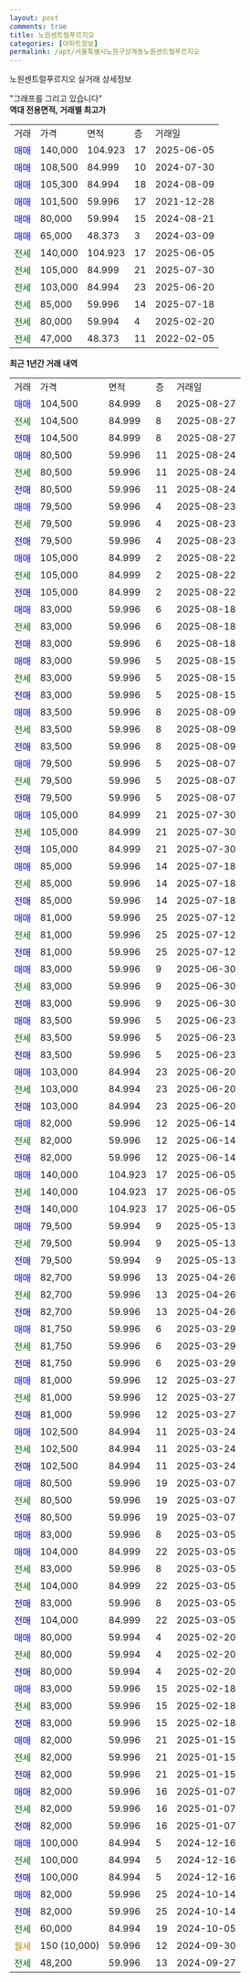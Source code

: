 ```yaml
---
layout: post
comments: true
title: 노원센트럴푸르지오
categories: [아파트정보]
permalink: /apt/서울특별시노원구상계동노원센트럴푸르지오
---
```


노원센트럴푸르지오 실거래 상세정보

<script type="text/javascript">
  google.charts.load('current', {'packages':['line', 'corechart']});
  google.charts.setOnLoadCallback(drawChart);

  function drawChart() {
    var data = new google.visualization.DataTable();
    data.addColumn('date', '거래일');
    data.addColumn('number', "매매");
    data.addColumn('number', "전세");
    data.addColumn('number', "전매");

    data.addRows([[new Date(Date.parse("2025-08-27")), 104500, null, null], [new Date(Date.parse("2025-08-27")), null, 104500, null], [new Date(Date.parse("2025-08-27")), null, null, 104500], [new Date(Date.parse("2025-08-24")), 80500, null, null], [new Date(Date.parse("2025-08-24")), null, 80500, null], [new Date(Date.parse("2025-08-24")), null, null, 80500], [new Date(Date.parse("2025-08-23")), 79500, null, null], [new Date(Date.parse("2025-08-23")), null, 79500, null], [new Date(Date.parse("2025-08-23")), null, null, 79500], [new Date(Date.parse("2025-08-22")), 105000, null, null], [new Date(Date.parse("2025-08-22")), null, 105000, null], [new Date(Date.parse("2025-08-22")), null, null, 105000], [new Date(Date.parse("2025-08-18")), 83000, null, null], [new Date(Date.parse("2025-08-18")), null, 83000, null], [new Date(Date.parse("2025-08-18")), null, null, 83000], [new Date(Date.parse("2025-08-15")), 83000, null, null], [new Date(Date.parse("2025-08-15")), null, 83000, null], [new Date(Date.parse("2025-08-15")), null, null, 83000], [new Date(Date.parse("2025-08-09")), 83500, null, null], [new Date(Date.parse("2025-08-09")), null, 83500, null], [new Date(Date.parse("2025-08-09")), null, null, 83500], [new Date(Date.parse("2025-08-07")), 79500, null, null], [new Date(Date.parse("2025-08-07")), null, 79500, null], [new Date(Date.parse("2025-08-07")), null, null, 79500], [new Date(Date.parse("2025-07-30")), 105000, null, null], [new Date(Date.parse("2025-07-30")), null, 105000, null], [new Date(Date.parse("2025-07-30")), null, null, 105000], [new Date(Date.parse("2025-07-18")), 85000, null, null], [new Date(Date.parse("2025-07-18")), null, 85000, null], [new Date(Date.parse("2025-07-18")), null, null, 85000], [new Date(Date.parse("2025-07-12")), 81000, null, null], [new Date(Date.parse("2025-07-12")), null, 81000, null], [new Date(Date.parse("2025-07-12")), null, null, 81000], [new Date(Date.parse("2025-06-30")), 83000, null, null], [new Date(Date.parse("2025-06-30")), null, 83000, null], [new Date(Date.parse("2025-06-30")), null, null, 83000], [new Date(Date.parse("2025-06-23")), 83500, null, null], [new Date(Date.parse("2025-06-23")), null, 83500, null], [new Date(Date.parse("2025-06-23")), null, null, 83500], [new Date(Date.parse("2025-06-20")), 103000, null, null], [new Date(Date.parse("2025-06-20")), null, 103000, null], [new Date(Date.parse("2025-06-20")), null, null, 103000], [new Date(Date.parse("2025-06-14")), 82000, null, null], [new Date(Date.parse("2025-06-14")), null, 82000, null], [new Date(Date.parse("2025-06-14")), null, null, 82000], [new Date(Date.parse("2025-06-05")), 140000, null, null], [new Date(Date.parse("2025-06-05")), null, 140000, null], [new Date(Date.parse("2025-06-05")), null, null, 140000], [new Date(Date.parse("2025-05-13")), 79500, null, null], [new Date(Date.parse("2025-05-13")), null, 79500, null], [new Date(Date.parse("2025-05-13")), null, null, 79500], [new Date(Date.parse("2025-04-26")), 82700, null, null], [new Date(Date.parse("2025-04-26")), null, 82700, null], [new Date(Date.parse("2025-04-26")), null, null, 82700], [new Date(Date.parse("2025-03-29")), 81750, null, null], [new Date(Date.parse("2025-03-29")), null, 81750, null], [new Date(Date.parse("2025-03-29")), null, null, 81750], [new Date(Date.parse("2025-03-27")), 81000, null, null], [new Date(Date.parse("2025-03-27")), null, 81000, null], [new Date(Date.parse("2025-03-27")), null, null, 81000], [new Date(Date.parse("2025-03-24")), 102500, null, null], [new Date(Date.parse("2025-03-24")), null, 102500, null], [new Date(Date.parse("2025-03-24")), null, null, 102500], [new Date(Date.parse("2025-03-07")), 80500, null, null], [new Date(Date.parse("2025-03-07")), null, 80500, null], [new Date(Date.parse("2025-03-07")), null, null, 80500], [new Date(Date.parse("2025-03-05")), 83000, null, null], [new Date(Date.parse("2025-03-05")), 104000, null, null], [new Date(Date.parse("2025-03-05")), null, 83000, null], [new Date(Date.parse("2025-03-05")), null, 104000, null], [new Date(Date.parse("2025-03-05")), null, null, 83000], [new Date(Date.parse("2025-03-05")), null, null, 104000], [new Date(Date.parse("2025-02-20")), 80000, null, null], [new Date(Date.parse("2025-02-20")), null, 80000, null], [new Date(Date.parse("2025-02-20")), null, null, 80000], [new Date(Date.parse("2025-02-18")), 83000, null, null], [new Date(Date.parse("2025-02-18")), null, 83000, null], [new Date(Date.parse("2025-02-18")), null, null, 83000], [new Date(Date.parse("2025-01-15")), 82000, null, null], [new Date(Date.parse("2025-01-15")), null, 82000, null], [new Date(Date.parse("2025-01-15")), null, null, 82000], [new Date(Date.parse("2025-01-07")), 82000, null, null], [new Date(Date.parse("2025-01-07")), null, 82000, null], [new Date(Date.parse("2025-01-07")), null, null, 82000], [new Date(Date.parse("2024-12-16")), 100000, null, null], [new Date(Date.parse("2024-12-16")), null, 100000, null], [new Date(Date.parse("2024-12-16")), null, null, 100000], [new Date(Date.parse("2024-10-14")), 82000, null, null], [new Date(Date.parse("2024-10-14")), null, null, 82000], [new Date(Date.parse("2024-10-05")), null, 60000, null], [new Date(Date.parse("2024-09-30")), null, null, null], [new Date(Date.parse("2024-09-27")), null, 48200, null]]);

    var options = {
      hAxis: {
        format: 'yyyy/MM/dd'
      },    
      lineWidth: 0,
      pointsVisible: true,    
      title: '최근 1년간 유형별 실거래가 분포',
      legend: { position: 'bottom' }
    };

    var formatter = new google.visualization.NumberFormat({pattern:'###,###'} );
    formatter.format(data, 1);
    formatter.format(data, 2);
    
    setTimeout(function() {
        var chart = new google.visualization.LineChart(document.getElementById('columnchart_material'));
        chart.draw(data, (options));
        document.getElementById('loading').style.display = 'none';
    }, 200);
  }
</script>


<div id="loading" style="z-index:20; display: block; margin-left: 0px">"그래프를 그리고 있습니다"</div>
<div id="columnchart_material" style="width: 95%; margin-left: 0px; display: block"></div>
<!-- contents start -->
<b>역대 전용면적, 거래별 최고가</b>
<table class="sortable">
    <tr>
      <td>거래</td>
      <td>가격</td>
      <td>면적</td>
      <td>층</td>
      <td>거래일</td>
    </tr>
        <tr>
          <td><a style="color: blue">매매</a></td>
          <td>140,000</td>
          <td>104.923</td>
          <td>17</td>
          <td>2025-06-05</td>
        </tr>            <tr>
          <td><a style="color: blue">매매</a></td>
          <td>108,500</td>
          <td>84.999</td>
          <td>10</td>
          <td>2024-07-30</td>
        </tr>            <tr>
          <td><a style="color: blue">매매</a></td>
          <td>105,300</td>
          <td>84.994</td>
          <td>18</td>
          <td>2024-08-09</td>
        </tr>            <tr>
          <td><a style="color: blue">매매</a></td>
          <td>101,500</td>
          <td>59.996</td>
          <td>17</td>
          <td>2021-12-28</td>
        </tr>            <tr>
          <td><a style="color: blue">매매</a></td>
          <td>80,000</td>
          <td>59.994</td>
          <td>15</td>
          <td>2024-08-21</td>
        </tr>            <tr>
          <td><a style="color: blue">매매</a></td>
          <td>65,000</td>
          <td>48.373</td>
          <td>3</td>
          <td>2024-03-09</td>
        </tr>        
        <tr>
              <td><a style="color: darkgreen">전세</a></td>
              <td>140,000</td>
              <td>104.923</td>
              <td>17</td>
              <td>2025-06-05</td>
            </tr>            <tr>
              <td><a style="color: darkgreen">전세</a></td>
              <td>105,000</td>
              <td>84.999</td>
              <td>21</td>
              <td>2025-07-30</td>
            </tr>            <tr>
              <td><a style="color: darkgreen">전세</a></td>
              <td>103,000</td>
              <td>84.994</td>
              <td>23</td>
              <td>2025-06-20</td>
            </tr>            <tr>
              <td><a style="color: darkgreen">전세</a></td>
              <td>85,000</td>
              <td>59.996</td>
              <td>14</td>
              <td>2025-07-18</td>
            </tr>            <tr>
              <td><a style="color: darkgreen">전세</a></td>
              <td>80,000</td>
              <td>59.994</td>
              <td>4</td>
              <td>2025-02-20</td>
            </tr>            <tr>
              <td><a style="color: darkgreen">전세</a></td>
              <td>47,000</td>
              <td>48.373</td>
              <td>11</td>
              <td>2022-02-05</td>
            </tr>        
    
</table>

<b>최근 1년간 거래 내역</b>

<table class="sortable">
    <tr>
      <td>거래</td>
      <td>가격</td>
      <td>면적</td>
      <td>층</td>
      <td>거래일</td>
    </tr>
    <tr>
      <td><a style="color: blue">매매</a></td>
      <td>104,500</td>
      <td>84.999</td>
      <td>8</td>
      <td>2025-08-27</td>
    </tr>          <tr>
      <td><a style="color: darkgreen">전세</a></td>
      <td>104,500</td>
      <td>84.999</td>
      <td>8</td>
      <td>2025-08-27</td>
    </tr>          <tr>
      <td><a style="color: darkblue">전매</a></td>
      <td>104,500</td>
      <td>84.999</td>
      <td>8</td>
      <td>2025-08-27</td>
    </tr>          <tr>
      <td><a style="color: blue">매매</a></td>
      <td>80,500</td>
      <td>59.996</td>
      <td>11</td>
      <td>2025-08-24</td>
    </tr>          <tr>
      <td><a style="color: darkgreen">전세</a></td>
      <td>80,500</td>
      <td>59.996</td>
      <td>11</td>
      <td>2025-08-24</td>
    </tr>          <tr>
      <td><a style="color: darkblue">전매</a></td>
      <td>80,500</td>
      <td>59.996</td>
      <td>11</td>
      <td>2025-08-24</td>
    </tr>          <tr>
      <td><a style="color: blue">매매</a></td>
      <td>79,500</td>
      <td>59.996</td>
      <td>4</td>
      <td>2025-08-23</td>
    </tr>          <tr>
      <td><a style="color: darkgreen">전세</a></td>
      <td>79,500</td>
      <td>59.996</td>
      <td>4</td>
      <td>2025-08-23</td>
    </tr>          <tr>
      <td><a style="color: darkblue">전매</a></td>
      <td>79,500</td>
      <td>59.996</td>
      <td>4</td>
      <td>2025-08-23</td>
    </tr>          <tr>
      <td><a style="color: blue">매매</a></td>
      <td>105,000</td>
      <td>84.999</td>
      <td>2</td>
      <td>2025-08-22</td>
    </tr>          <tr>
      <td><a style="color: darkgreen">전세</a></td>
      <td>105,000</td>
      <td>84.999</td>
      <td>2</td>
      <td>2025-08-22</td>
    </tr>          <tr>
      <td><a style="color: darkblue">전매</a></td>
      <td>105,000</td>
      <td>84.999</td>
      <td>2</td>
      <td>2025-08-22</td>
    </tr>          <tr>
      <td><a style="color: blue">매매</a></td>
      <td>83,000</td>
      <td>59.996</td>
      <td>6</td>
      <td>2025-08-18</td>
    </tr>          <tr>
      <td><a style="color: darkgreen">전세</a></td>
      <td>83,000</td>
      <td>59.996</td>
      <td>6</td>
      <td>2025-08-18</td>
    </tr>          <tr>
      <td><a style="color: darkblue">전매</a></td>
      <td>83,000</td>
      <td>59.996</td>
      <td>6</td>
      <td>2025-08-18</td>
    </tr>          <tr>
      <td><a style="color: blue">매매</a></td>
      <td>83,000</td>
      <td>59.996</td>
      <td>5</td>
      <td>2025-08-15</td>
    </tr>          <tr>
      <td><a style="color: darkgreen">전세</a></td>
      <td>83,000</td>
      <td>59.996</td>
      <td>5</td>
      <td>2025-08-15</td>
    </tr>          <tr>
      <td><a style="color: darkblue">전매</a></td>
      <td>83,000</td>
      <td>59.996</td>
      <td>5</td>
      <td>2025-08-15</td>
    </tr>          <tr>
      <td><a style="color: blue">매매</a></td>
      <td>83,500</td>
      <td>59.996</td>
      <td>8</td>
      <td>2025-08-09</td>
    </tr>          <tr>
      <td><a style="color: darkgreen">전세</a></td>
      <td>83,500</td>
      <td>59.996</td>
      <td>8</td>
      <td>2025-08-09</td>
    </tr>          <tr>
      <td><a style="color: darkblue">전매</a></td>
      <td>83,500</td>
      <td>59.996</td>
      <td>8</td>
      <td>2025-08-09</td>
    </tr>          <tr>
      <td><a style="color: blue">매매</a></td>
      <td>79,500</td>
      <td>59.996</td>
      <td>5</td>
      <td>2025-08-07</td>
    </tr>          <tr>
      <td><a style="color: darkgreen">전세</a></td>
      <td>79,500</td>
      <td>59.996</td>
      <td>5</td>
      <td>2025-08-07</td>
    </tr>          <tr>
      <td><a style="color: darkblue">전매</a></td>
      <td>79,500</td>
      <td>59.996</td>
      <td>5</td>
      <td>2025-08-07</td>
    </tr>          <tr>
      <td><a style="color: blue">매매</a></td>
      <td>105,000</td>
      <td>84.999</td>
      <td>21</td>
      <td>2025-07-30</td>
    </tr>          <tr>
      <td><a style="color: darkgreen">전세</a></td>
      <td>105,000</td>
      <td>84.999</td>
      <td>21</td>
      <td>2025-07-30</td>
    </tr>          <tr>
      <td><a style="color: darkblue">전매</a></td>
      <td>105,000</td>
      <td>84.999</td>
      <td>21</td>
      <td>2025-07-30</td>
    </tr>          <tr>
      <td><a style="color: blue">매매</a></td>
      <td>85,000</td>
      <td>59.996</td>
      <td>14</td>
      <td>2025-07-18</td>
    </tr>          <tr>
      <td><a style="color: darkgreen">전세</a></td>
      <td>85,000</td>
      <td>59.996</td>
      <td>14</td>
      <td>2025-07-18</td>
    </tr>          <tr>
      <td><a style="color: darkblue">전매</a></td>
      <td>85,000</td>
      <td>59.996</td>
      <td>14</td>
      <td>2025-07-18</td>
    </tr>          <tr>
      <td><a style="color: blue">매매</a></td>
      <td>81,000</td>
      <td>59.996</td>
      <td>25</td>
      <td>2025-07-12</td>
    </tr>          <tr>
      <td><a style="color: darkgreen">전세</a></td>
      <td>81,000</td>
      <td>59.996</td>
      <td>25</td>
      <td>2025-07-12</td>
    </tr>          <tr>
      <td><a style="color: darkblue">전매</a></td>
      <td>81,000</td>
      <td>59.996</td>
      <td>25</td>
      <td>2025-07-12</td>
    </tr>          <tr>
      <td><a style="color: blue">매매</a></td>
      <td>83,000</td>
      <td>59.996</td>
      <td>9</td>
      <td>2025-06-30</td>
    </tr>          <tr>
      <td><a style="color: darkgreen">전세</a></td>
      <td>83,000</td>
      <td>59.996</td>
      <td>9</td>
      <td>2025-06-30</td>
    </tr>          <tr>
      <td><a style="color: darkblue">전매</a></td>
      <td>83,000</td>
      <td>59.996</td>
      <td>9</td>
      <td>2025-06-30</td>
    </tr>          <tr>
      <td><a style="color: blue">매매</a></td>
      <td>83,500</td>
      <td>59.996</td>
      <td>5</td>
      <td>2025-06-23</td>
    </tr>          <tr>
      <td><a style="color: darkgreen">전세</a></td>
      <td>83,500</td>
      <td>59.996</td>
      <td>5</td>
      <td>2025-06-23</td>
    </tr>          <tr>
      <td><a style="color: darkblue">전매</a></td>
      <td>83,500</td>
      <td>59.996</td>
      <td>5</td>
      <td>2025-06-23</td>
    </tr>          <tr>
      <td><a style="color: blue">매매</a></td>
      <td>103,000</td>
      <td>84.994</td>
      <td>23</td>
      <td>2025-06-20</td>
    </tr>          <tr>
      <td><a style="color: darkgreen">전세</a></td>
      <td>103,000</td>
      <td>84.994</td>
      <td>23</td>
      <td>2025-06-20</td>
    </tr>          <tr>
      <td><a style="color: darkblue">전매</a></td>
      <td>103,000</td>
      <td>84.994</td>
      <td>23</td>
      <td>2025-06-20</td>
    </tr>          <tr>
      <td><a style="color: blue">매매</a></td>
      <td>82,000</td>
      <td>59.996</td>
      <td>12</td>
      <td>2025-06-14</td>
    </tr>          <tr>
      <td><a style="color: darkgreen">전세</a></td>
      <td>82,000</td>
      <td>59.996</td>
      <td>12</td>
      <td>2025-06-14</td>
    </tr>          <tr>
      <td><a style="color: darkblue">전매</a></td>
      <td>82,000</td>
      <td>59.996</td>
      <td>12</td>
      <td>2025-06-14</td>
    </tr>          <tr>
      <td><a style="color: blue">매매</a></td>
      <td>140,000</td>
      <td>104.923</td>
      <td>17</td>
      <td>2025-06-05</td>
    </tr>          <tr>
      <td><a style="color: darkgreen">전세</a></td>
      <td>140,000</td>
      <td>104.923</td>
      <td>17</td>
      <td>2025-06-05</td>
    </tr>          <tr>
      <td><a style="color: darkblue">전매</a></td>
      <td>140,000</td>
      <td>104.923</td>
      <td>17</td>
      <td>2025-06-05</td>
    </tr>          <tr>
      <td><a style="color: blue">매매</a></td>
      <td>79,500</td>
      <td>59.994</td>
      <td>9</td>
      <td>2025-05-13</td>
    </tr>          <tr>
      <td><a style="color: darkgreen">전세</a></td>
      <td>79,500</td>
      <td>59.994</td>
      <td>9</td>
      <td>2025-05-13</td>
    </tr>          <tr>
      <td><a style="color: darkblue">전매</a></td>
      <td>79,500</td>
      <td>59.994</td>
      <td>9</td>
      <td>2025-05-13</td>
    </tr>          <tr>
      <td><a style="color: blue">매매</a></td>
      <td>82,700</td>
      <td>59.996</td>
      <td>13</td>
      <td>2025-04-26</td>
    </tr>          <tr>
      <td><a style="color: darkgreen">전세</a></td>
      <td>82,700</td>
      <td>59.996</td>
      <td>13</td>
      <td>2025-04-26</td>
    </tr>          <tr>
      <td><a style="color: darkblue">전매</a></td>
      <td>82,700</td>
      <td>59.996</td>
      <td>13</td>
      <td>2025-04-26</td>
    </tr>          <tr>
      <td><a style="color: blue">매매</a></td>
      <td>81,750</td>
      <td>59.996</td>
      <td>6</td>
      <td>2025-03-29</td>
    </tr>          <tr>
      <td><a style="color: darkgreen">전세</a></td>
      <td>81,750</td>
      <td>59.996</td>
      <td>6</td>
      <td>2025-03-29</td>
    </tr>          <tr>
      <td><a style="color: darkblue">전매</a></td>
      <td>81,750</td>
      <td>59.996</td>
      <td>6</td>
      <td>2025-03-29</td>
    </tr>          <tr>
      <td><a style="color: blue">매매</a></td>
      <td>81,000</td>
      <td>59.996</td>
      <td>12</td>
      <td>2025-03-27</td>
    </tr>          <tr>
      <td><a style="color: darkgreen">전세</a></td>
      <td>81,000</td>
      <td>59.996</td>
      <td>12</td>
      <td>2025-03-27</td>
    </tr>          <tr>
      <td><a style="color: darkblue">전매</a></td>
      <td>81,000</td>
      <td>59.996</td>
      <td>12</td>
      <td>2025-03-27</td>
    </tr>          <tr>
      <td><a style="color: blue">매매</a></td>
      <td>102,500</td>
      <td>84.994</td>
      <td>11</td>
      <td>2025-03-24</td>
    </tr>          <tr>
      <td><a style="color: darkgreen">전세</a></td>
      <td>102,500</td>
      <td>84.994</td>
      <td>11</td>
      <td>2025-03-24</td>
    </tr>          <tr>
      <td><a style="color: darkblue">전매</a></td>
      <td>102,500</td>
      <td>84.994</td>
      <td>11</td>
      <td>2025-03-24</td>
    </tr>          <tr>
      <td><a style="color: blue">매매</a></td>
      <td>80,500</td>
      <td>59.996</td>
      <td>19</td>
      <td>2025-03-07</td>
    </tr>          <tr>
      <td><a style="color: darkgreen">전세</a></td>
      <td>80,500</td>
      <td>59.996</td>
      <td>19</td>
      <td>2025-03-07</td>
    </tr>          <tr>
      <td><a style="color: darkblue">전매</a></td>
      <td>80,500</td>
      <td>59.996</td>
      <td>19</td>
      <td>2025-03-07</td>
    </tr>          <tr>
      <td><a style="color: blue">매매</a></td>
      <td>83,000</td>
      <td>59.996</td>
      <td>8</td>
      <td>2025-03-05</td>
    </tr>          <tr>
      <td><a style="color: blue">매매</a></td>
      <td>104,000</td>
      <td>84.999</td>
      <td>22</td>
      <td>2025-03-05</td>
    </tr>          <tr>
      <td><a style="color: darkgreen">전세</a></td>
      <td>83,000</td>
      <td>59.996</td>
      <td>8</td>
      <td>2025-03-05</td>
    </tr>          <tr>
      <td><a style="color: darkgreen">전세</a></td>
      <td>104,000</td>
      <td>84.999</td>
      <td>22</td>
      <td>2025-03-05</td>
    </tr>          <tr>
      <td><a style="color: darkblue">전매</a></td>
      <td>83,000</td>
      <td>59.996</td>
      <td>8</td>
      <td>2025-03-05</td>
    </tr>          <tr>
      <td><a style="color: darkblue">전매</a></td>
      <td>104,000</td>
      <td>84.999</td>
      <td>22</td>
      <td>2025-03-05</td>
    </tr>          <tr>
      <td><a style="color: blue">매매</a></td>
      <td>80,000</td>
      <td>59.994</td>
      <td>4</td>
      <td>2025-02-20</td>
    </tr>          <tr>
      <td><a style="color: darkgreen">전세</a></td>
      <td>80,000</td>
      <td>59.994</td>
      <td>4</td>
      <td>2025-02-20</td>
    </tr>          <tr>
      <td><a style="color: darkblue">전매</a></td>
      <td>80,000</td>
      <td>59.994</td>
      <td>4</td>
      <td>2025-02-20</td>
    </tr>          <tr>
      <td><a style="color: blue">매매</a></td>
      <td>83,000</td>
      <td>59.996</td>
      <td>15</td>
      <td>2025-02-18</td>
    </tr>          <tr>
      <td><a style="color: darkgreen">전세</a></td>
      <td>83,000</td>
      <td>59.996</td>
      <td>15</td>
      <td>2025-02-18</td>
    </tr>          <tr>
      <td><a style="color: darkblue">전매</a></td>
      <td>83,000</td>
      <td>59.996</td>
      <td>15</td>
      <td>2025-02-18</td>
    </tr>          <tr>
      <td><a style="color: blue">매매</a></td>
      <td>82,000</td>
      <td>59.996</td>
      <td>21</td>
      <td>2025-01-15</td>
    </tr>          <tr>
      <td><a style="color: darkgreen">전세</a></td>
      <td>82,000</td>
      <td>59.996</td>
      <td>21</td>
      <td>2025-01-15</td>
    </tr>          <tr>
      <td><a style="color: darkblue">전매</a></td>
      <td>82,000</td>
      <td>59.996</td>
      <td>21</td>
      <td>2025-01-15</td>
    </tr>          <tr>
      <td><a style="color: blue">매매</a></td>
      <td>82,000</td>
      <td>59.996</td>
      <td>16</td>
      <td>2025-01-07</td>
    </tr>          <tr>
      <td><a style="color: darkgreen">전세</a></td>
      <td>82,000</td>
      <td>59.996</td>
      <td>16</td>
      <td>2025-01-07</td>
    </tr>          <tr>
      <td><a style="color: darkblue">전매</a></td>
      <td>82,000</td>
      <td>59.996</td>
      <td>16</td>
      <td>2025-01-07</td>
    </tr>          <tr>
      <td><a style="color: blue">매매</a></td>
      <td>100,000</td>
      <td>84.994</td>
      <td>5</td>
      <td>2024-12-16</td>
    </tr>          <tr>
      <td><a style="color: darkgreen">전세</a></td>
      <td>100,000</td>
      <td>84.994</td>
      <td>5</td>
      <td>2024-12-16</td>
    </tr>          <tr>
      <td><a style="color: darkblue">전매</a></td>
      <td>100,000</td>
      <td>84.994</td>
      <td>5</td>
      <td>2024-12-16</td>
    </tr>          <tr>
      <td><a style="color: blue">매매</a></td>
      <td>82,000</td>
      <td>59.996</td>
      <td>25</td>
      <td>2024-10-14</td>
    </tr>          <tr>
      <td><a style="color: darkblue">전매</a></td>
      <td>82,000</td>
      <td>59.996</td>
      <td>25</td>
      <td>2024-10-14</td>
    </tr>          <tr>
      <td><a style="color: darkgreen">전세</a></td>
      <td>60,000</td>
      <td>84.994</td>
      <td>19</td>
      <td>2024-10-05</td>
    </tr>          <tr>
      <td><a style="color: darkgoldenrod">월세</a></td>
      <td>150 (10,000)</td>
      <td>59.996</td>
      <td>12</td>
      <td>2024-09-30</td>
    </tr>          <tr>
      <td><a style="color: darkgreen">전세</a></td>
      <td>48,200</td>
      <td>59.996</td>
      <td>13</td>
      <td>2024-09-27</td>
    </tr>      </table>
<!-- contents end -->    

